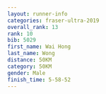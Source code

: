 ```yaml
---
layout: runner-info 
categories: fraser-ultra-2019 
overall_rank: 13
rank: 10
bib: 5029
first_name: Wai Hong
last_name: Wong
distance: 50KM
category: 50KM
gender: Male
finish_time: 5-58-52
---
```

